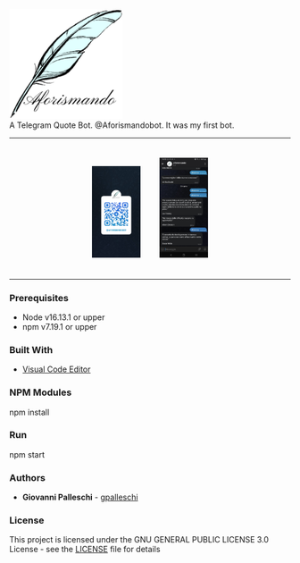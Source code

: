 <div style="flex">
<img src="./img/Aforismando.jpg" alt="Aforismando" style="height: 40%; width:40%;"/>
</div>
A Telegram Quote Bot. @Aforismandobot. It was my first bot.
<hr/>
<div align="center" class="flex-container" style="margin: 35px;">
<img src="./img/qraforismandobot.jpg" alt="Aforismando" style="margin-right:30px; height: 30%; width:20%;"/>
<img src="./img/screenshot.jpg" alt="Aforismando" style="height: 20%; width:20%;"/>
</div>
<hr/>

### Prerequisites  

* Node v16.13.1 or upper
* npm  v7.19.1 or upper

### Built With  
* [Visual Code Editor](https://code.visualstudio.com)  

### NPM Modules
npm install  

### Run
npm start

### Authors  

* **Giovanni Palleschi** - [gpalleschi](https://github.com/gpalleschi)  


### License

This project is licensed under the GNU GENERAL PUBLIC LICENSE 3.0 License - see the [LICENSE](LICENSE) file for details  



